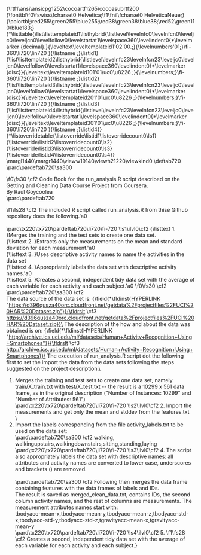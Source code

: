 {\rtf1\ansi\ansicpg1252\cocoartf1265\cocoasubrtf200
{\fonttbl\f0\fswiss\fcharset0 Helvetica;\f1\fnil\fcharset0 HelveticaNeue;}
{\colortbl;\red255\green255\blue255;\red38\green38\blue38;\red52\green110\blue183;}
{\*\listtable{\list\listtemplateid1\listhybrid{\listlevel\levelnfc0\levelnfcn0\leveljc0\leveljcn0\levelfollow0\levelstartat1\levelspace360\levelindent0{\*\levelmarker \{decimal\}.}{\leveltext\leveltemplateid1\'02\'00.;}{\levelnumbers\'01;}\fi-360\li720\lin720 }{\listname ;}\listid1}
{\list\listtemplateid2\listhybrid{\listlevel\levelnfc23\levelnfcn23\leveljc0\leveljcn0\levelfollow0\levelstartat1\levelspace360\levelindent0{\*\levelmarker \{disc\}}{\leveltext\leveltemplateid101\'01\uc0\u8226 ;}{\levelnumbers;}\fi-360\li720\lin720 }{\listname ;}\listid2}
{\list\listtemplateid3\listhybrid{\listlevel\levelnfc23\levelnfcn23\leveljc0\leveljcn0\levelfollow0\levelstartat1\levelspace360\levelindent0{\*\levelmarker \{disc\}}{\leveltext\leveltemplateid201\'01\uc0\u8226 ;}{\levelnumbers;}\fi-360\li720\lin720 }{\listname ;}\listid3}
{\list\listtemplateid4\listhybrid{\listlevel\levelnfc23\levelnfcn23\leveljc0\leveljcn0\levelfollow0\levelstartat1\levelspace360\levelindent0{\*\levelmarker \{disc\}}{\leveltext\leveltemplateid301\'01\uc0\u8226 ;}{\levelnumbers;}\fi-360\li720\lin720 }{\listname ;}\listid4}}
{\*\listoverridetable{\listoverride\listid1\listoverridecount0\ls1}{\listoverride\listid2\listoverridecount0\ls2}{\listoverride\listid3\listoverridecount0\ls3}{\listoverride\listid4\listoverridecount0\ls4}}
\margl1440\margr1440\vieww19140\viewh21220\viewkind0
\deftab720
\pard\pardeftab720\sa300

\f0\fs30 \cf2 Code Book for the run_analysis.R script described on the Getting and Cleaning Data Course Project from Coursera.\
By Raul Goycoolea\
\pard\pardeftab720

\f1\fs28 \cf2 The included R script called run_analysis.R from thise Github repository does the following.\'a0\
\
\pard\tx220\tx720\pardeftab720\li720\fi-720
\ls1\ilvl0\cf2 {\listtext	1.	}Merges the training and the test sets to create one data set.\
{\listtext	2.	}Extracts only the measurements on the mean and standard deviation for each measurement.\'a0\
{\listtext	3.	}Uses descriptive activity names to name the activities in the data set\
{\listtext	4.	}Appropriately labels the data set with descriptive activity names.\'a0\
{\listtext	5.	}Creates a second, independent tidy data set with the average of each variable for each activity and each subject.\'a0
\f0\fs30 \cf2 \
\pard\pardeftab720\sa300
\cf2 \
The data source of the data set is: {\field{\*\fldinst{HYPERLINK "https://d396qusza40orc.cloudfront.net/getdata%2Fprojectfiles%2FUCI%20HAR%20Dataset.zip"}}{\fldrslt \cf3 https://d396qusza40orc.cloudfront.net/getdata%2Fprojectfiles%2FUCI%20HAR%20Dataset.zip}}\
The description of the how and about the data was obtained is on: {\field{\*\fldinst{HYPERLINK "http://archive.ics.uci.edu/ml/datasets/Human+Activity+Recognition+Using+Smartphones"}}{\fldrslt \cf3 http://archive.ics.uci.edu/ml/datasets/Human+Activity+Recognition+Using+Smartphones}}\
The execution of run_analysis.R script dot the following first to set the import the data from the data sets following the steps suggested on the project description:\
1. Merges the training and test sets to create one data set, namely train/X_train.txt with test/X_test.txt -- the result is a 10299 x 561 data frame, as in the original description ("Number of Instances: 10299" and "Number of Attributes: 561")\
\pard\tx220\tx720\pardeftab720\li720\fi-720
\ls2\ilvl0\cf2 2. Import the measurements and get only the mean and stddev from the features.txt \
\
3. Import the labels corresponding from the file activity_labels.txt to be used on the data set:\
\pard\pardeftab720\sa300
\cf2 	walking, walkingupstairs,walkingdownstairs,sitting,standing,laying\
\pard\tx220\tx720\pardeftab720\li720\fi-720
\ls3\ilvl0\cf2 4. The script also appropriately labels the data set with descriptive names: all attributes and activity names are converted to lower case, underscores and brackets () are removed.\
\
\pard\pardeftab720\sa300
\cf2 Following then merges the data frame containing features with the data frames of labels and IDs.\
The result is saved as merged_clean_data.txt, contains IDs, the second column activity names, and the rest of columns are measurements.  The measurement attributes names start with:\
tbodyacc-mean-x,tbodyacc-mean-y,tbodyacc-mean-z,tbodyacc-std-x,tbodyacc-std-y,tbodyacc-std-z,tgravityacc-mean-x,tgravityacc-mean-y\
\pard\tx220\tx720\pardeftab720\li720\fi-720
\ls4\ilvl0\cf2 5. 
\f1\fs28 \cf2 Creates a second, independent tidy data set with the average of each variable for each activity and each subject.}